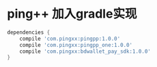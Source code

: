 # ping++ 加入gradle实现

```groovy
dependencies {
    compile 'com.pingxx:pingpp:1.0.0'
    compile 'com.pingxx:pingpp_one:1.0.0'
    compile 'com.pingxx:bdwallet_pay_sdk:1.0.0'
}
```
